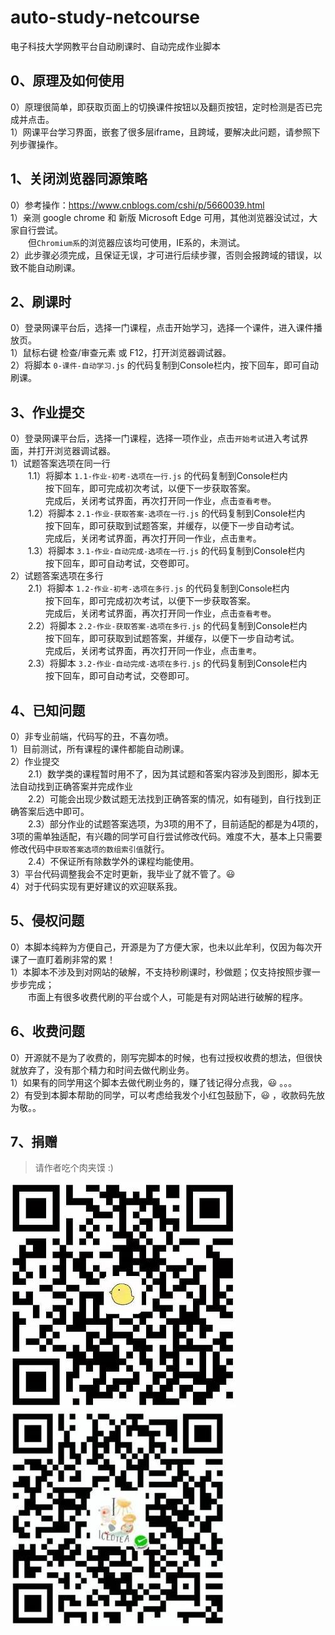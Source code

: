 # auto-study-netcourse
电子科技大学网教平台自动刷课时、自动完成作业脚本  

## 0、原理及如何使用
 0）原理很简单，即获取页面上的切换课件按钮以及翻页按钮，定时检测是否已完成并点击。  
 1）网课平台学习界面，嵌套了很多层iframe，且跨域，要解决此问题，请参照下列步骤操作。  

## 1、关闭浏览器同源策略
 0）参考操作：https://www.cnblogs.com/cshi/p/5660039.html  
 1）亲测 google chrome 和 新版 Microsoft Edge 可用，其他浏览器没试过，大家自行尝试。  
　　但`Chromium系`的浏览器应该均可使用，IE系的，未测试。  
 2）此步骤必须完成，且保证无误，才可进行后续步骤，否则会报跨域的错误，以致不能自动刷课。  

## 2、刷课时
 0）登录网课平台后，选择一门课程，点击开始学习，选择一个课件，进入课件播放页。  
 1）鼠标右键 检查/审查元素 或 F12，打开浏览器调试器。  
 2）将脚本 `0-课件-自动学习.js` 的代码复制到Console栏内，按下回车，即可自动刷课。  

## 3、作业提交
 0）登录网课平台后，选择一门课程，选择一项作业，点击`开始考试`进入考试界面，并打开浏览器调试器。  
 1）试题答案选项在同一行  
　　1.1）将脚本 `1.1-作业-初考-选项在一行.js` 的代码复制到Console栏内  
　　　　按下回车，即可完成初次考试，以便下一步获取答案。  
　　　　完成后，关闭考试界面，再次打开同一作业，点击`查看考卷`。  
　　1.2）将脚本 `2.1-作业-获取答案-选项在一行.js` 的代码复制到Console栏内  
　　　　按下回车，即可获取到试题答案，并缓存，以便下一步自动考试。  
　　　　完成后，关闭考试界面，再次打开同一作业，点击`重考`。  
　　1.3）将脚本 `3.1-作业-自动完成-选项在一行.js` 的代码复制到Console栏内  
　　　　按下回车，即可自动考试，交卷即可。  
 2）试题答案选项在多行  
　　2.1）将脚本 `1.2-作业-初考-选项在多行.js` 的代码复制到Console栏内  
　　　　按下回车，即可完成初次考试，以便下一步获取答案。  
　　　　完成后，关闭考试界面，再次打开同一作业，点击`查看考卷`。  
　　2.2）将脚本 `2.2-作业-获取答案-选项在多行.js` 的代码复制到Console栏内  
　　　　按下回车，即可获取到试题答案，并缓存，以便下一步自动考试。  
　　　　完成后，关闭考试界面，再次打开同一作业，点击`重考`。  
　　2.3）将脚本 `3.2-作业-自动完成-选项在多行.js` 的代码复制到Console栏内  
　　　　按下回车，即可自动考试，交卷即可。  

## 4、已知问题
 0）非专业前端，代码写的丑，不喜勿喷。  
 1）目前测试，所有课程的课件都能自动刷课。  
 2）作业提交  
　　2.1）数学类的课程暂时用不了，因为其试题和答案内容涉及到图形，脚本无法自动找到正确答案并完成作业  
　　2.2）可能会出现少数试题无法找到正确答案的情况，如有碰到，自行找到正确答案后选中即可。  
　　2.3）部分作业的试题答案选项，为3项的用不了，目前适配的都是为4项的，3项的需单独适配，有兴趣的同学可自行尝试修改代码。难度不大，基本上只需要修改代码中`获取答案选项的数组索引值`就行。  
　　2.4）不保证所有除数学外的课程均能使用。  
 3）平台代码调整我会不定时更新，我毕业了就不管了。😃  
 4）对于代码实现有更好建议的欢迎联系我。  

 ## 5、侵权问题
 0）本脚本纯粹为方便自己，开源是为了方便大家，也未以此牟利，仅因为每次开课了一直盯着刷非常的累！  
 1）本脚本不涉及到对网站的破解，不支持秒刷课时，秒做题；仅支持按照步骤一步步完成；  
　　市面上有很多收费代刷的平台或个人，可能是有对网站进行破解的程序。  

 ## 6、收费问题
 0）开源就不是为了收费的，刚写完脚本的时候，也有过授权收费的想法，但很快就放弃了，没有那个精力和时间去做代刷业务。  
 1）如果有的同学用这个脚本去做代刷业务的，赚了钱记得分点我，😃 。。。  
 2）有受到本脚本帮助的同学，可以考虑给我发个小红包鼓励下，😃 ，收款码先放为敬。。

 ## 7、捐赠
 >请作者吃个肉夹馍 :)  

[![](pic/alipay.jpg)](pic/alipay.jpg "支付宝")[![](pic/wechat.jpg)](pic/wechat.jpg "微信")
